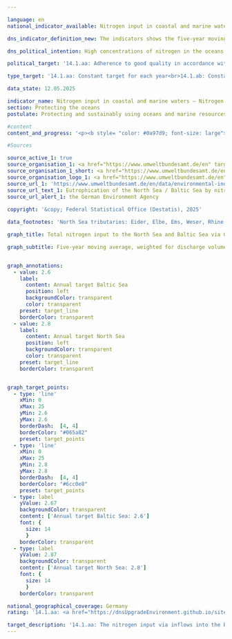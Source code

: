 ```yaml
---

language: en        
national_indicator_available: Nitrogen input in coastal and marine waters – Nitrogen input via the inflows into the Baltic and North Seas        

dns_indicator_definition_new: The indicators shows the five-year moving average of discharge-weighted nitrogen concentrations in milligrams (mg) of nitrogen per litre (l) of water discharged from rivers into the North Sea (14.1.ab)<sup>1</sup> and Baltic Sea (14.1.aa)<sup>2</sup>.<br><small><sup>1</sup> Eider, Elbe, Ems, Weser, Rhein, Treene, Aarlau, Bongsieler Kanal and Miele.<br><sup>2</sup> Peene, Trave, Warnow, Langballigau, Füsinger Au, Koseler Au, Schwentine, Kossau, Goddesdorfer Au, Oldenburger Graben, Aalbeck, Schwartau, Lippingau, Hagener Au, Barthe, Duvenbaek, Hellbach, Maurine, Recknitz, Ryck, Stepenitz, Uecker, Wallensteingraben and Zarow.</small>        

dns_political_intention: High concentrations of nitrogen in the oceans can lead to eutrophication effects such as oxygen deficiency and thus to a loss of biodiversity and the destruction of fish migration areas. The management objectives of the Surface Waters Ordinance (OGewV 2016) agreed as part of the implementation of the EU Water Framework Directive (WFD 2000/60/EC) and the objectives of the EU Marine Strategy Framework Directive (MSFD 2008/56/EC) and the Baltic Sea Action Plan should apply to the input of nitrogen into the Baltic Sea and North Sea via tributaries.        

political_target: '14.1.aa: Adherence to good quality in accordance with the Ordinance for the Protection of Surface Waters (annual averages for total nitrogen in rivers flowing into the Baltic Sea may not exceed 2.6&nbsp;milligrams per litre)<br>14.1.ab: Adherence to good quality in accordance with the Ordinance for the Protection of Surface Waters (annual averages for total nitrogen in rivers flowing into the North Sea may not exceed 2.8 milligrams per litre)'        

type_target: '14.1.aa: Constant target for each year<br>14.1.ab: Constant target for each year'        

data_state: 12.05.2025        

indicator_name: Nitrogen input in coastal and marine waters – Nitrogen input via the inflows into the Baltic and North Seas        
section: Protecting the oceans        
postulate: Protecting and sustainably using oceans and marine resources        

#content         
content_and_progress: '<p><b style= "color: #0a97d9; font-size: large">14.1.a Nitrogen input in coastal and marine waters&nbsp;–&nbsp;Nitrogen input via the inflows into the Baltic and North Seas</b><br><br>The indicators are based on measurement data on nitrogen concentrations and water discharge volumes from both small and large inflows of the North<sup>1</sup> and Baltic Seas<sup>2</sup>. The data are compiled by the German Environment Agency (UBA), incorporating information provided by the Länder and river basin communities.<br><br>Smaller rivers that do not flow directly into the North or Baltic Sea, but first discharge into larger rivers, are also taken into account. Measurement points are selected so that the final monitoring station before the confluence is included in the evaluation in order to avoid double counting. Additionally, the Rhine is considered, even though it does not discharge into the sea within Germany. The relevant values are taken at the monitoring station in Bimmen, a district of Kleve, where the Rhine leaves German territory.<br><br>Nitrogen concentrations in individual rivers are averaged using flow-weighted means, so that rivers with high discharge volumes have a greater influence on the overall average than those with lower discharge. To prevent individual extreme events such as floods or droughts&nbsp;–&nbsp;which can result in particularly high or low nitrogen inputs&nbsp;–&nbsp;from distorting long-term trends, the results are presented as a rolling five-year average.<br><br>A major cause of nitrogen input into the North and Baltic Seas via inflows is nitrogen surplus in agriculture, as recorded in indicator <a href="https://dns-indikatoren.de/en/2-1-a/">2.1.a</a>. In addition to nitrogen, phosphorus also contributes to eutrophication. Phosphorus loads in rivers are covered separately in indicator <a href="https://dns-indikatoren.de/en/6-1-a/">6.1.a</a>.<br><br>Since the beginning of the time series, the flow-weighted nitrogen concentration of all inflows to the North and Baltic Seas has shown a declining trend. This decrease is more pronounced for the North Sea tributaries than for those discharging into the Baltic Sea. The average concentration of nitrogen in the North Sea inflows between 2019&nbsp;and 2023&nbsp;was 2.7&nbsp;mg/l, and thus for the fourth time in a row below the politically defined target value of 2.8&nbsp;mg/l. In contrast, the Baltic Sea inflows recorded an average concentration of 3.0&nbsp;mg/l over the same period&nbsp;–&nbsp;significantly exceeding the upper limit of 2.6&nbsp;mg/l.<br><br>In contrast to the aggregated indicator 14.1.a <i>Nitrogen input via tributaries into the North and Baltic Seas</i>, achieving good ecological status under the Ordinance on the Protection of Surface Waters (OGewV) requires each individual river to meet its respective management target. This goal is currently not met for either the North or Baltic Sea tributaries.<br><br>Among the major Baltic Sea inflows, only the Warnow achieved the management target of 2.6&nbsp;mg/l with an average of 2.15&nbsp;mg/l over the 2019-2023&nbsp;period. The Peene (2.80&nbsp;mg/l) and Trave (3.56&nbsp;mg/l) each exceeded the target value. Smaller Baltic Sea inflows showed, on average, significantly higher nitrogen concentrations in the same period&nbsp;–&nbsp;with values reaching up to 6.2&nbsp;mg/l (Duvenbaek), in some cases several times above the target value. Overall, only about one fifth of these smaller rivers meet the target.<br><br>Among the North Sea inflows, only the Rhine (2.5&nbsp;mg/l) and the Bongsieler Kanal (2.6&nbsp;mg/l) achieved the management target of 2.8&nbsp;mg/l between 2019&nbsp;and 2023, making a key contribution to keeping the flow-weighted average below the politically defined threshold. Among the major North Sea inflows, the Weser (3.5&nbsp;mg/l) and Ems (4.0&nbsp;mg/l) recorded the highest nitrogen concentrations. The smaller North Sea inflows had five-year averages ranging from 2.6&nbsp;mg/l (Bongsieler Kanal) to 3.5&nbsp;mg/l (Aarlau).<br><br><small><sup>1</sup> Eider, Elbe, Ems, Weser, Rhine, Treene, Aarlau, Bongsieler Kanal, and Miele.<br><br><sup>2</sup> Peene, Trave, Warnow, Langballigau, Füsinger Au, Koseler Au, Schwentine, Kossau, Goddesdorfer Au, Oldenburger Graben, Aalbeck, Schwartau, Lippingau, Hagener Au, Barthe, Duvenbaek, Hellbach, Maurine, Recknitz, Ryck, Stepenitz, Uecker, Wallensteingraben, and Zarow.</small></p>'                

#Sources        

source_active_1: true
source_organisation_1: <a href="https://www.umweltbundesamt.de/en" target="_blank" onclick="return confirm_alert('the German Environment Agency', 'En')">German Environment Agency (as reported by the Länder and by river basin commissions</a>
source_organisation_1_short: <a href="https://www.umweltbundesamt.de/en" target="_blank" onclick="return confirm_alert('the German Environment Agency', 'En')">German Environment Agency (as reported by the Länder and by river basin commissions</a>
source_organisation_logo_1: <a href="https://www.umweltbundesamt.de/en" target="_blank" onclick="return confirm_alert('the German Environment Agency', 'En')"><img src="https://dnsTestEnvironment.github.io/dns-indicators/public/OrgImgEn/uba.png" alt="German Environment Agency (as reported by the Länder and by river basin commissions" title=" Click here to visit the homepage of the organizationGerman Environment Agency (as reported by the Länder and by river basin commissions" style="height:60px; width:148px; border:transparent"/></a>
source_url_1: 'https://www.umweltbundesamt.de/en/data/environmental-indicators/indicator-eutrophication-of-the-north-sea-baltic-sea'
source_url_text_1: Eutrophication of the North Sea / Baltic Sea by nitrogen
source_url_alert_1: the German Environment Agency
        
copyright: '&copy; Federal Statistical Office (Destatis), 2025'        

data_footnotes: 'North Sea tributaries: Eider, Elbe, Ems, Weser, Rhine, Treene, Aarlau, Bongsiel Canal and Miele.<br>• Baltic Sea tributaries: Peene, Trave, Warnow, Langballigau, Füsinger Au, Koseler Au, Schwentine, Kossau, Goddesdorfer Au, Oldenburger Graben, Aalbeck, Schwartau, Lippingau, Hagener Au, Barthe, Duvenbaek, Hellbach, Maurine, Recknitz, Ryck, Stepenitz, Uecker, Wallensteingraben and Zarow.'        

graph_title: Total nitrogen input to the North Sea and Baltic Sea via German inflows        

graph_subtitle: Five-year moving average, weighted for discharge volume        


graph_annotations:
  - value: 2.6
    label:
      content: Annual target Baltic Sea
      position: left
      backgroundColor: transparent
      color: transparent
    preset: target_line
    borderColor: transparent
  - value: 2.8
    label:
      content: Annual target North Sea
      position: left
      backgroundColor: transparent
      color: transparent
    preset: target_line
    borderColor: transparent        


graph_target_points:
  - type: 'line'
    xMin: 0
    xMax: 25
    yMin: 2.6
    yMax: 2.6
    borderDash:  [4, 4]
    borderColor: "#065a82"
    preset: target_points
  - type: 'line'
    xMin: 0
    xMax: 25
    yMin: 2.8
    yMax: 2.8
    borderDash:  [4, 4]
    borderColor: "#6cc0e8"
    preset: target_points
  - type: label
    yValue: 2.67
    backgroundColor: transparent
    content: ['Annual target Baltic Sea: 2.6']
    font: {
      size: 14
      }
    borderColor: transparent
  - type: label
    yValue: 2.87
    backgroundColor: transparent
    content: ['Annual target North Sea: 2.8']
    font: {
      size: 14
      }
    borderColor: transparent                

national_geographical_coverage: Germany        
rating: '14.1.aa: <a href="https://dnsUpgradeEnvironment.github.io/site/en/status"><img src="https://sdg-indikatoren.de/public/Wettersymbole/Wolke.png" title="In 2023 the target value was not reached, but the average development pointed in the desired direction." alt="Weathersymbol: cloud"/></a><br>14.1.ab: <a href="https://dnsUpgradeEnvironment.github.io/site/en/status"><img src="https://sdg-indikatoren.de/public/Wettersymbole/Sonne.png" title="In 2023 the target value or a better value was achieved and the average change did not point in the direction of deterioration." alt="Weathersymbol: Sun"/></a>'        

target_description: '14.1.aa: The nitrogen input via inflows into the Baltic Sea should not exceed 2.6 milligrams per litre per year, based on a five-year moving average weighted by discharge.<br>• According to the target formulation, indicator 14.1.aa is assessed as <b>cloud</b> for 2023, as the politically defined annual threshold was exceeded in 2023, although the six-year average trend indicates development in the desired direction.<br><br><br>14.1.ab: The nitrogen input via inflows into the North Sea should not exceed 2.8 milligrams per litre per year, based on a five-year moving average weighted by discharge.<br>• Indicator 14.1.ab is assessed as <b>sun</b> for 2023, as the politically defined annual threshold was met in 2023 and the six-year average trend indicates development in the desired direction.'        
---
```


